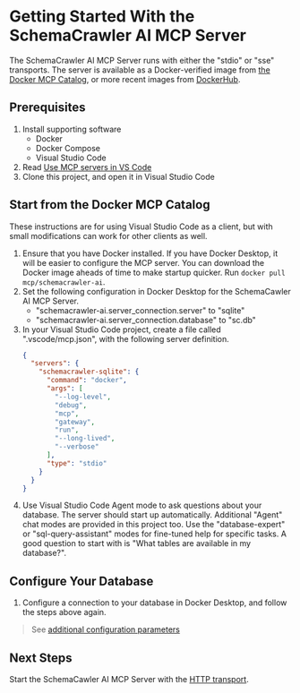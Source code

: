 # Getting Started With the SchemaCrawler AI MCP Server

The SchemaCrawler AI MCP Server runs with either the "stdio" or "sse" transports. The server is available as a Docker-verified image from [the Docker MCP Catalog](https://hub.docker.com/mcp/server/schemacrawler-ai/overview), or more recent images from [DockerHub](https://hub.docker.com/repository/docker/schemacrawler/schemacrawler-ai/general).


## Prerequisites

1. Install supporting software
   - Docker
   - Docker Compose
   - Visual Studio Code
2. Read [Use MCP servers in VS Code](https://code.visualstudio.com/docs/copilot/chat/mcp-servers)
3. Clone this project, and open it in Visual Studio Code


## Start from the Docker MCP Catalog

These instructions are for using Visual Studio Code as a client, but with small modifications can work for other clients as well.

1. Ensure that you have Docker installed. If you have Docker Desktop, it will be easier to configure the MCP server. You can download the Docker image aheads of time to make startup quicker. Run `docker pull mcp/schemacrawler-ai`.
2. Set the following configuration in Docker Desktop for the SchemaCawler AI MCP Server.
     - "schemacrawler-ai.server_connection.server" to "sqlite"
     - "schemacrawler-ai.server_connection.database" to "sc.db"
3. In your Visual Studio Code project, create a file called ".vscode/mcp.json", with the following server definition.
    ```json
    {
      "servers": {
        "schemacrawler-sqlite": {
          "command": "docker",
          "args": [
            "--log-level",
            "debug",
            "mcp",
            "gateway",
            "run",
            "--long-lived",
            "--verbose"
          ],
          "type": "stdio"
        }
      }
    }
    ```
4. Use Visual Studio Code Agent mode to ask questions about your database. The server should start up automatically.
  Additional "Agent" chat modes are provided in this project too. Use the "database-expert" or "sql-query-assistant" modes for fine-tuned help for specific tasks.
  A good question to start with is "What tables are available in my database?".


## Configure Your Database

1. Configure a connection to your database in Docker Desktop, and follow the steps above again.

> See [additional configuration parameters](./configuration-parameters.md)


## Next Steps

Start the SchemaCawler AI MCP Server with the [HTTP transport](./server-http-transport.md).
